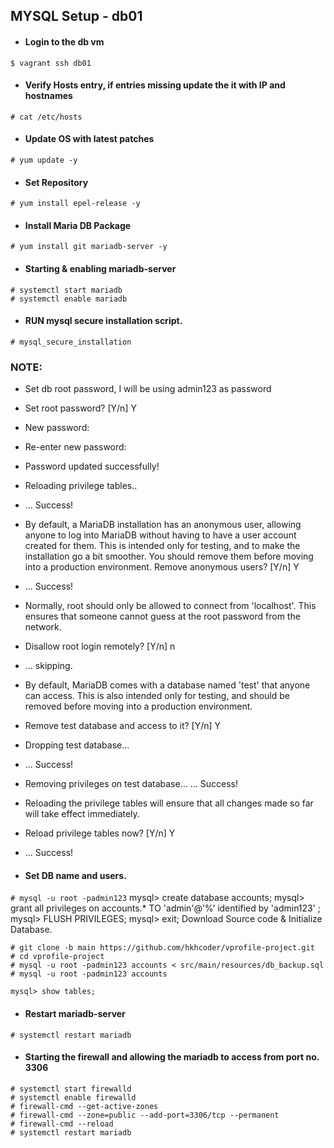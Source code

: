 ## MYSQL Setup - db01
- #### Login to the db vm

`$ vagrant ssh db01`

- #### Verify Hosts entry, if entries missing update the it with IP and hostnames

`# cat /etc/hosts`

- #### Update OS with latest patches
`# yum update -y`

- #### Set Repository

`# yum install epel-release -y`

- #### Install Maria DB Package

`# yum install git mariadb-server -y`

- #### Starting & enabling mariadb-server
```
# systemctl start mariadb
# systemctl enable mariadb
```
- #### RUN mysql secure installation script.

`# mysql_secure_installation`

### NOTE: 
- Set db root password, I will be using admin123 as password
- Set root password? [Y/n] Y
- New password:
- Re-enter new password:
- Password updated successfully!
- Reloading privilege tables..
- ... Success!

- By default, a MariaDB installation has an anonymous user, allowing anyone
to log into MariaDB without having to have a user account created for
them. This is intended only for testing, and to make the installation
go a bit smoother. You should remove them before moving into a
production environment.
Remove anonymous users? [Y/n] Y
- ... Success!

- Normally, root should only be allowed to connect from 'localhost'. This
ensures that someone cannot guess at the root password from the network.
- Disallow root login remotely? [Y/n] n
- ... skipping.

- By default, MariaDB comes with a database named 'test' that anyone can
access. This is also intended only for testing, and should be removed
before moving into a production environment.
- Remove test database and access to it? [Y/n] Y
- Dropping test database...
- ... Success!
  
- Removing privileges on test database...
... Success!
- Reloading the privilege tables will ensure that all changes made so far
will take effect immediately.
- Reload privilege tables now? [Y/n] Y
- ... Success!
  
- #### Set DB name and users.

`# mysql -u root -padmin123`
mysql> create database accounts;
mysql> grant all privileges on accounts.* TO 'admin'@’%’ identified by 'admin123' ;
mysql> FLUSH PRIVILEGES;
mysql> exit;
Download Source code & Initialize Database.

```
# git clone -b main https://github.com/hkhcoder/vprofile-project.git
# cd vprofile-project
# mysql -u root -padmin123 accounts < src/main/resources/db_backup.sql
# mysql -u root -padmin123 accounts
```
`mysql> show tables;`

- #### Restart mariadb-server

`# systemctl restart mariadb`

- #### Starting the firewall and allowing the mariadb to access from port no. 3306
```
# systemctl start firewalld
# systemctl enable firewalld
# firewall-cmd --get-active-zones
# firewall-cmd --zone=public --add-port=3306/tcp --permanent
# firewall-cmd --reload
# systemctl restart mariadb
```
